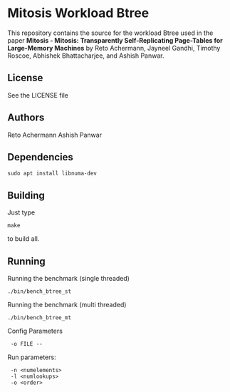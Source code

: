 Mitosis Workload Btree
===================================================

This repository contains the source for the workload Btree used in the
paper **Mitosis - Mitosis: Transparently Self-Replicating Page-Tables
for Large-Memory Machines** by Reto Achermann, Jayneel Gandhi,
Timothy Roscoe, Abhishek Bhattacharjee, and Ashish Panwar.

License
-------

See the LICENSE file

Authors
-------

Reto Achermann
Ashish Panwar


Dependencies
------------

```
sudo apt install libnuma-dev
```

Building
--------

Just type

```
make
```

to build all.

Running
-------

Running the benchmark (single threaded)

```
./bin/bench_btree_st
```

Running the benchmark (multi threaded)

```
./bin/bench_btree_mt
```

Config Parameters
```
 -o FILE --
```

Run parameters:
```
 -n <numelements>
 -l <numlookups>
 -o <order>
```